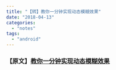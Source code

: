 ```yaml
---
title: "【转】教你一分钟实现动态模糊效果"
date: "2018-04-13"
categories: 
  - "notes"
tags: 
  - "android"
---
```


### 【原文】[教你一分钟实现动态模糊效果](http://blog.csdn.net/wl9739/article/details/51955598)
